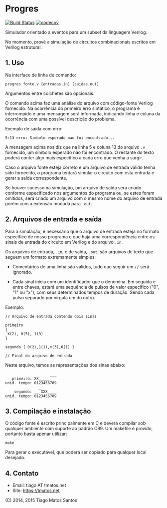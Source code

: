 # Progres

[![Build Status](https://github.com/tmatos/progres/actions/workflows/makefile.yml/badge.svg)](https://github.com/tmatos/progres/actions)
[![codecov](https://codecov.io/gh/tmatos/progres/graph/badge.svg?token=XCUNGD1HQD)](https://codecov.io/gh/tmatos/progres)

Simulador orientado a eventos para um subset da linguagem Verilog.

No momento, provê a simulação de circuitos combinacionais escritos em Verilog estrutural.


## 1. Uso

Na interface de linha de comando:

```
progres fonte.v [entradas.in] [saidas.out]
```

Argumentos entre colchetes são opcionais.

O comando acima faz uma análise do arquivo com código-fonte Verilog fornecido.
Na ocorrência do primeiro erro sintático, o programa é interrompido e uma mensagem
será informada, indicando linha e coluna da ocorrência com uma possível descrição do problema.

Exemplo de saída com erro:

`5:13 erro: Simbolo esperado nao foi encontrado...`

A mensagem acima nos diz que na linha 5 e coluna 13 do arquivo `.v` fornecido,
um simbolo esperado não foi encontrado.
O restante do texto poderá conter algo mais específico a cada erro que venha a surgir.

Caso o arquivo fonte esteja correto e um arquivo de entrada válido tenha sido fornecido,
o programa tentará simular o circuito com esta entrada e gerar a saída correspondente.

Se houver sucesso na simulação, um arquivo de saída será criado conforme especificado nos
argumentos do programa ou, se estes foram omitidos, será criado um arquivo com o mesmo 
nome do arquivo de entrada porém com a extensão mudada para `.out`.


## 2. Arquivos de entrada e saída

Para a simulação, é necessário que o arquivo de entrada esteja no formato específico de
nosso programa e que haja uma correspondência entre os sinais de entrada do circuito em
Verilog e do arquivo `.in`.

Os arquivos de entrada, `.in`, e de saída, `.out`, são arquivos de texto que seguem um
formato extremamente simples:

* Comentários de uma linha são válidos, tudo que seguir um `//` será ignorado.

* Cada sinal inicia com um identificador que o denomina. Em seguida e entre chaves, estará
uma sequência de pulsos de valor específico ("0", "1" ou "x"), com seus determinados
tempos de duração. Sendo cada pulso separado por vírgula um do outro.

Exemplo:

``` 
// Arquivo de entrada contendo dois sinas

primeiro
{
 X(2), 0(5), 1(3)
}

segundo { 0(2),1(1),x(3),0(1) }

// Final do arquivo de entrada
```

Neste arquivo, temos as representações dos sinas abaixo:

```
                    ___
   primeiro: XX_____
unid. tempo: 0123456789
               _
    segundo: __ XXX____
unid. tempo: 0123456789
```


## 3. Compilação e instalação

O código fonte é escrito principalmente em C e deverá compilar sob qualquer ambiente
com suporte ao padrão C89. Um makefile é provido, portanto basta apenar utilizar:

```
make
```

Para gerar o executável, que poderá ser copiado para qualquer local desejado.


## 4. Contato

* Email: tiago AT tmatos.net
* Site: https://tmatos.net


(C) 2014, 2015 Tiago Matos Santos
